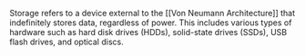 Storage refers to a device external to the [[Von Neumann Architecture]] that indefinitely stores data, regardless of power. This includes various types of hardware such as hard disk drives (HDDs), solid-state drives (SSDs), USB flash drives, and optical discs.

